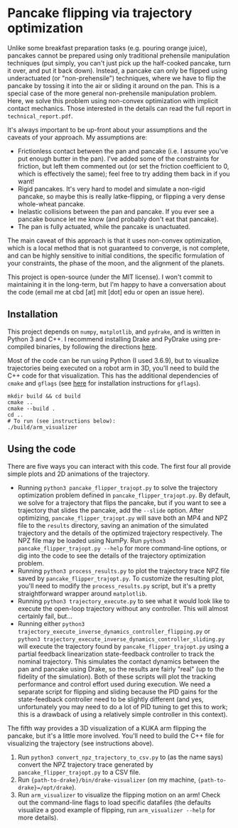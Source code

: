 Pancake flipping via trajectory optimization
============================================

Unlike some breakfast preparation tasks (e.g. pouring orange juice), pancakes cannot be prepared using only traditional prehensile manipulation techniques (put simply, you can't just pick up the half-cooked pancake, turn it over, and put it back down). Instead, a pancake can only be flipped using underactuated (or "non-prehensile") techniques, where we have to flip the pancake by tossing it into the air or sliding it around on the pan. This is a special case of the more general non-prehensile manipulation problem.
Here, we solve this problem using non-convex optimization with implicit contact mechanics. Those interested in the details can read the full report in `technical_report.pdf`.

It's always important to be up-front about your assumptions and the caveats of your approach. My assumptions are:

- Frictionless contact between the pan and pancake (i.e. I assume you've put enough butter in the pan). I've added some of the constraints for friction, but left them commented out (or set the friction coefficient to 0, which is effectively the same); feel free to try adding them back in if you want!
- Rigid pancakes. It's very hard to model and simulate a non-rigid pancake, so maybe this is really latke-flipping, or flipping a very dense whole-wheat pancake.
- Inelastic collisions between the pan and pancake. If you ever see a pancake bounce let me know (and probably don't eat that pancake).
- The pan is fully actuated, while the pancake is unactuated.

The main caveat of this approach is that it uses non-convex optimization, which is a local method that is not guaranteed to converge, is not complete, and can be highly sensitive to initial conditions, the specific formulation of your constraints, the phase of the moon, and the alignment of the planets.

This project is open-source (under the MIT license). I won't commit to maintaining it in the long-term, but I'm happy to have a conversation about the code (email me at cbd [at] mit [dot] edu or open an issue here).

Installation
------------

This project depends on `numpy`, `matplotlib`, and `pydrake`, and is written in Python 3 and C++. I recommend installing Drake and PyDrake using pre-compiled binaries, by following the directions [here](https://drake.mit.edu/from_binary.html).

Most of the code can be run using Python (I used 3.6.9), but to visualize trajectories being executed on a robot arm in 3D, you'll need to build the C++ code for that visualization. This has the additional dependencies of `cmake` and `gflags` (see [here](https://github.com/gflags/gflags/blob/master/INSTALL.md) for installation instructions for `gflags`).

```
mkdir build && cd build
cmake ..
cmake --build .
cd ..
# To run (see instructions below):
./build/arm_visualizer
```

Using the code
--------------
There are five ways you can interact with this code. The first four all provide simple plots and 2D animations of the trajectory.

- Running `python3 pancake_flipper_trajopt.py` to solve the trajectory optimization problem defined in `pancake_flipper_trajopt.py`. By default, we solve for a trajectory that flips the pancake, but if you want to see a trajectory that slides the pancake, add the `--slide` option. After optimizing, `pancake_flipper_trajopt.py` will save both an MP4 and NPZ file to the `results` directory, saving an animation of the simulated trajectory and the details of the optimized trajectory respectively. The NPZ file may be loaded using NumPy. Run `python3 pancake_flipper_trajopt.py --help` for more command-line options, or dig into the code to see the details of the trajectory optimization problem.
- Running `python3 process_results.py` to plot the trajectory trace NPZ file saved by `pancake_flipper_trajopt.py`. To customize the resulting plot, you'll need to modify the `process_results.py` script, but it's a pretty straightforward wrapper around `matplotlib`.
- Running `python3 trajectory_execute.py` to see what it would look like to execute the open-loop trajectory without any controller. This will almost certainly fail, but...
- Running either `python3 trajectory_execute_inverse_dynamics_controller_flipping.py` or `python3 trajectory_execute_inverse_dynamics_controller_sliding.py` will execute the trajectory found by `pancake_flipper_trajopt.py` using a partial feedback linearization state-feedback controller to track the nominal trajectory. This simulates the contact dynamics between the pan and pancake using Drake, so the results are fairly "real" (up to the fidelity of the simulation). Both of these scripts will plot the tracking performance and control effort used during execution. We need a separate script for flipping and sliding because the PID gains for the state-feedback controller need to be slightly different (and yes, unfortunately you may need to do a lot of PID tuning to get this to work; this is a drawback of using a relatively simple controller in this context).

The fifth way provides a 3D visualization of a KUKA arm flipping the pancake, but it's a little more involved. You'll need to build the C++ file for visualizing the trajectory (see instructions above).

1. Run `python3 convert_npz_trajectory_to_csv.py` to (as the name says) convert the NPZ trajectory trace generated by `pancake_flipper_trajopt.py` to a CSV file.
2. Run `{path-to-drake}/bin/drake-visualizer` (on my machine, `{path-to-drake}=/opt/drake`).
3. Run `arm_visualizer` to visualize the flipping motion on an arm! Check out the command-line flags to load specific datafiles (the defaults visualize a good example of flipping, run `arm_visualizer --help` for more details).
